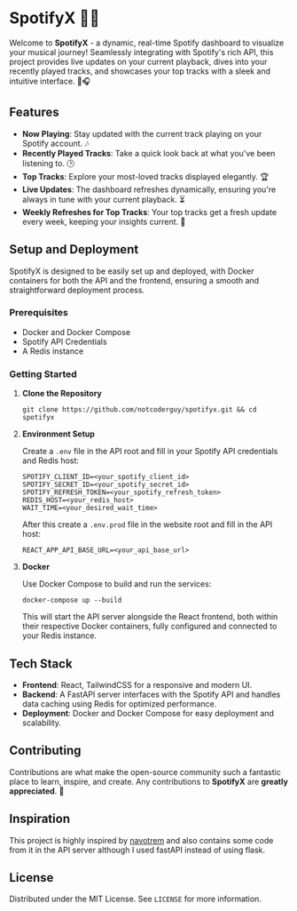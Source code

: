 # SpotifyX 🎵✨

Welcome to **SpotifyX** - a dynamic, real-time Spotify dashboard to visualize your musical journey! Seamlessly integrating with Spotify's rich API, this project provides live updates on your current playback, dives into your recently played tracks, and showcases your top tracks with a sleek and intuitive interface. 🚀🎧

## Features

- **Now Playing**: Stay updated with the current track playing on your Spotify account. 🎶
- **Recently Played Tracks**: Take a quick look back at what you've been listening to. 🕒
- **Top Tracks**: Explore your most-loved tracks displayed elegantly. 🏆
- **Live Updates**: The dashboard refreshes dynamically, ensuring you're always in tune with your current playback. ⏳
- **Weekly Refreshes for Top Tracks**: Your top tracks get a fresh update every week, keeping your insights current. 🔄

## Setup and Deployment

SpotifyX is designed to be easily set up and deployed, with Docker containers for both the API and the frontend, ensuring a smooth and straightforward deployment process.

### Prerequisites

- Docker and Docker Compose
- Spotify API Credentials
- A Redis instance

### Getting Started

1. **Clone the Repository**

   ```
   git clone https://github.com/notcoderguy/spotifyx.git && cd spotifyx
   ```

2. **Environment Setup**

   Create a `.env` file in the API root and fill in your Spotify API credentials and Redis host:

   ```
   SPOTIFY_CLIENT_ID=<your_spotify_client_id>
   SPOTIFY_SECRET_ID=<your_spotify_secret_id>
   SPOTIFY_REFRESH_TOKEN=<your_spotify_refresh_token>
   REDIS_HOST=<your_redis_host>
   WAIT_TIME=<your_desired_wait_time>
   ```

   After this create a `.env.prod` file in the website root and fill in the API host:

   ```
   REACT_APP_API_BASE_URL=<your_api_base_url>
   ```

3. **Docker**

   Use Docker Compose to build and run the services:

   ```
   docker-compose up --build
   ```

   This will start the API server alongside the React frontend, both within their respective Docker containers, fully configured and connected to your Redis instance.

## Tech Stack

- **Frontend**: React, TailwindCSS for a responsive and modern UI.
- **Backend**: A FastAPI server interfaces with the Spotify API and handles data caching using Redis for optimized performance.
- **Deployment**: Docker and Docker Compose for easy deployment and scalability.

## Contributing

Contributions are what make the open-source community such a fantastic place to learn, inspire, and create. Any contributions to **SpotifyX** are **greatly appreciated**. 🌟

## Inspiration

This project is highly inspired by [navotrem](https://github.com/novatorem/novatorem) and also contains some code from it in the API server although I used fastAPI instead of using flask.

## License

Distributed under the MIT License. See `LICENSE` for more information.
